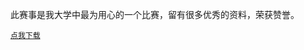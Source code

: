 此赛事是我大学中最为用心的一个比赛，留有很多优秀的资料，荣获赞誉。

[`点我下载`](https://github.com/jilaokang/CitiCup__doc/archive/master.zip)
